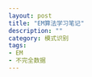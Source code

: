 ```yaml
---
layout: post
title: "EM算法学习笔记"
description: ""
category: 模式识别
tags:
- EM
- 不完全数据
---
```



